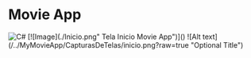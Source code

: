 # Movie App
<img alt="C#" src="https://img.shields.io/badge/c%23%20-%23239120.svg?&style=for-the-badge&logo=c-sharp&logoColor=white"/>
[![Image](./Inicio.png" Tela Inicio Movie App")]()
![Alt text](/../MyMovieApp/CapturasDeTelas/inicio.png?raw=true "Optional Title")
